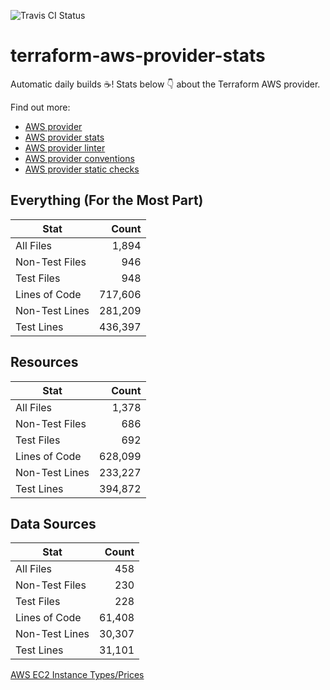 ![Travis CI Status](https://travis-ci.org/YakDriver/terraform-aws-provider-stats.svg?branch=main)
# terraform-aws-provider-stats

Automatic daily builds :coffee:! Stats below :point_down: about the Terraform AWS provider.

Find out more:
* [AWS provider](https://github.com/terraform-providers/terraform-provider-aws)
* [AWS provider stats](https://github.com/YakDriver/terraform-aws-provider-stats)
* [AWS provider linter](https://github.com/terraform-providers/terraform-provider-aws/tree/master/awsproviderlint)
* [AWS provider conventions](https://github.com/YakDriver/terraform-aws-conventions)
* [AWS provider static checks](https://github.com/YakDriver/terraform-aws-provider-static-checks)



## Everything (For the Most Part)

|  Stat  |  Count  |
| ------------- | -------------: |
|  All Files  |  1,894  |
|  Non-Test Files  |  946  |
|  Test Files  |  948  |
|  Lines of Code  |  717,606  |
|  Non-Test Lines  |  281,209  |
|  Test Lines  |  436,397  |



## Resources

|  Stat  |  Count  |
| ------------- | -------------: |
|  All Files  |  1,378  |
|  Non-Test Files  |  686  |
|  Test Files  |  692  |
|  Lines of Code  |  628,099  |
|  Non-Test Lines  |  233,227  |
|  Test Lines  |  394,872  |



## Data Sources

|  Stat  |  Count  |
| ------------- | -------------: |
|  All Files  |  458  |
|  Non-Test Files  |  230  |
|  Test Files  |  228  |
|  Lines of Code  |  61,408  |
|  Non-Test Lines  |  30,307  |
|  Test Lines  |  31,101  |




[AWS EC2 Instance Types/Prices](https://github.com/YakDriver/aws-ec2-instance-types)
